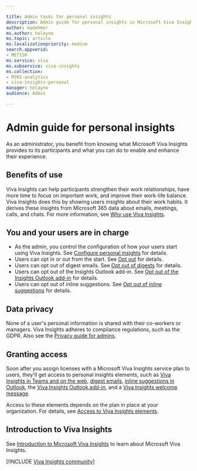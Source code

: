 ```yaml
---

title: Admin tasks for personal insights
description: Admin guide for personal insights in Microsoft Viva Insights
author: madehmer
ms.author: helayne
ms.topic: article
ms.localizationpriority: medium 
search.appverid:
- MET150
ms.service: viva 
ms.subservice: viva-insights 
ms.collection: 
- M365-analytics
- viva-insights-personal
manager: helayne
audience: Admin

---
```


# Admin guide for personal insights

As an administrator, you benefit from knowing what Microsoft Viva Insights provides to its participants and what you can do to enable and enhance their experience.

## Benefits of use

Viva Insights can help participants strengthen their work relationships, have more time to focus on important work, and improve their work-life balance. Viva Insights does this by showing users insights about their work habits. It derives these insights from Microsoft 365 data about emails, meetings, calls, and chats. For more information, see [Why use Viva Insights](better-work-habits.md).

## You and your users are in charge

* As the admin, you control the configuration of how your users start using Viva Insights. See [Configure personal insights](../setup/configure.md) for details.
* Users can opt in or out from the start. See [Opt out](../use/opt-out-of-mya.md) for details.
* Users can opt out of digest emails. See [Opt out of digests](../use/email-digests-3.md#opt-out-of-digests) for details.
* Users can opt out of the Insights Outlook add-in. See [Opt out of the Insights Outlook add-in](../use/add-in.md#to-opt-in-and-opt-out) for details.
* Users can opt out of inline suggestions. See [Opt out of inline suggestions](../use/mya-notifications.md#opt-out-of-inline-suggestions) for details.

## Data privacy

None of a user's personal information is shared with their co-workers or managers. Viva Insights adheres to compliance regulations, such as the GDPR. Also see the [Privacy guide for admins](privacy-guide-admins.md).

## Granting access

Soon after you assign licenses with a Microsoft Viva Insights service plan to users, they'll get access to personal insights elements, such as [Viva Insights in Teams and on the web](../teams/viva-teams-app.md), [digest emails](../use/email-digests-3.md), [inline suggestions in Outlook](../use/mya-notifications.md), the [Viva Insights Outlook add-in](../use/add-in.md), and a [Viva Insights welcome message](../use/mya-welcome-email.md).

Access to these elements depends on the plan in place at your organization. For details, see [Access to Viva Insights elements](plans-environments.md#access-to-viva-insights-elements).

## Introduction to Viva Insights

See [Introduction to Microsoft Viva Insights](/training/modules/workplace-analytics-ways-working-action/) to learn about Microsoft Viva Insights.


[!INCLUDE [Viva Insights community](../includes/insights-community.md)]